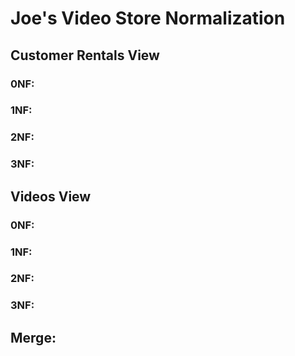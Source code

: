 # Joe's Video Store Normalization

## Customer Rentals View
### 0NF:

### 1NF:

### 2NF:

### 3NF:

## Videos View
### 0NF:

### 1NF:

### 2NF:

### 3NF:

## Merge: